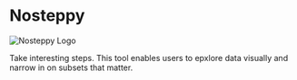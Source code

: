 # Nosteppy

![Nosteppy Logo](nosteppy.png)

Take interesting steps.
This tool enables users to epxlore data visually and narrow in on subsets that matter.
